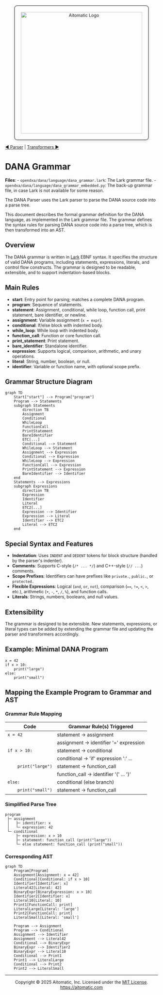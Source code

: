 <p align="center">
  <img src="https://cdn.prod.website-files.com/62a10970901ba826988ed5aa/62d942adcae82825089dabdb_aitomatic-logo-black.png" alt="Aitomatic Logo" width="400" style="border: 2px solid #666; border-radius: 10px; padding: 20px; box-shadow: 0 4px 8px rgba(0,0,0,0.1);"/>
</p>

[◀ Parser](./parser.md) | [Transformers ▶︎](./transformers.md)

# DANA Grammar

**Files**:
    - `opendxa/dana/language/dana_grammar.lark`: The Lark grammar file.
    - `opendxa/dana/language/dana_grammar_embedded.py`: The back-up grammar file, in case Lark is not available for some reason.

The DANA Parser uses the Lark parser to parse the DANA source code into a parse tree.

This document describes the formal grammar definition for the DANA language, as implemented in the Lark grammar file. The grammar defines the syntax rules for parsing DANA source code into a parse tree, which is then transformed into an AST.

## Overview

The DANA grammar is written in [Lark](https://github.com/lark-parser/lark) EBNF syntax. It specifies the structure of valid DANA programs, including statements, expressions, literals, and control flow constructs. The grammar is designed to be readable, extensible, and to support indentation-based blocks.

## Main Rules

- **start**: Entry point for parsing; matches a complete DANA program.
- **program**: Sequence of statements.
- **statement**: Assignment, conditional, while loop, function call, print statement, bare identifier, or newline.
- **assignment**: Variable assignment (`x = expr`).
- **conditional**: If/else block with indented body.
- **while_loop**: While loop with indented body.
- **function_call**: Function or core function call.
- **print_statement**: Print statement.
- **bare_identifier**: Standalone identifier.
- **expression**: Supports logical, comparison, arithmetic, and unary operations.
- **literal**: String, number, boolean, or null.
- **identifier**: Variable or function name, with optional scope prefix.

## Grammar Structure Diagram

```mermaid
graph TD
    Start["start"] --> Program["program"]
    Program --> Statements
    subgraph Statements
        direction TB
        Assignment
        Conditional
        WhileLoop
        FunctionCall
        PrintStatement
        BareIdentifier
        ETC[...]
        Conditional --> Statement
        WhileLoop --> Statement
        Assignment --> Expression
        Conditional --> Expression
        WhileLoop --> Expression
        FunctionCall --> Expression
        PrintStatement --> Expression
        BareIdentifier --> Identifier
    end
    Statements --> Expressions
    subgraph Expressions
        direction TB
        Expression
        Identifier
        Literal
        ETC2[...]
        Expression --> Identifier
        Expression --> Literal
        Identifier --> ETC2
        Literal --> ETC2
    end
```

## Special Syntax and Features

- **Indentation**: Uses `INDENT` and `DEDENT` tokens for block structure (handled by the parser's indenter).
- **Comments**: Supports C-style (`/* ... */`) and C++-style (`// ...`) comments.
- **Scope Prefixes**: Identifiers can have prefixes like `private.`, `public.`, or `protected.`
- **Flexible Expressions**: Logical (`and`, `or`, `not`), comparison (`==`, `!=`, `<`, `>`, etc.), arithmetic (`+`, `-`, `*`, `/`, `%`), and function calls.
- **Literals**: Strings, numbers, booleans, and null values.

## Extensibility

The grammar is designed to be extensible. New statements, expressions, or literal types can be added by extending the grammar file and updating the parser and transformers accordingly.

## Example: Minimal DANA Program

```dana
x = 42
if x > 10:
    print("large")
else:
    print("small")
```

## Mapping the Example Program to Grammar and AST

### Grammar Rule Mapping

| Code                        | Grammar Rule(s) Triggered                |
|-----------------------------|------------------------------------------|
| `x = 42`                    | statement → assignment                   |
|                             | assignment → identifier '=' expression   |
| `if x > 10:`                | statement → conditional                  |
|                             | conditional → 'if' expression ':' ...    |
| `    print("large")`        | statement → function_call                |
|                             | function_call → identifier '(' ... ')'   |
| `else:`                     | conditional (else branch)                |
| `    print("small")`        | statement → function_call                |

### Simplified Parse Tree

```
program
 ├─ assignment
 │   ├─ identifier: x
 │   └─ expression: 42
 └─ conditional
     ├─ expression: x > 10
     ├─ statement: function_call (print("large"))
     └─ else statement: function_call (print("small"))
```

### Corresponding AST

```mermaid
graph TD
    Program[Program]
    Assignment[Assignment: x = 42]
    Conditional[Conditional: if x > 10]
    Identifier[Identifier: x]
    Literal42[Literal: 42]
    BinaryExpr[BinaryExpression: x > 10]
    Identifier2[Identifier: x]
    Literal10[Literal: 10]
    Print1[FunctionCall: print]
    LiteralLarge[Literal: 'large']
    Print2[FunctionCall: print]
    LiteralSmall[Literal: 'small']

    Program --> Assignment
    Program --> Conditional
    Assignment --> Identifier
    Assignment --> Literal42
    Conditional --> BinaryExpr
    BinaryExpr --> Identifier2
    BinaryExpr --> Literal10
    Conditional --> Print1
    Print1 --> LiteralLarge
    Conditional --> Print2
    Print2 --> LiteralSmall
```

---
<p align="center">
Copyright © 2025 Aitomatic, Inc. Licensed under the <a href="../LICENSE.md">MIT License</a>.<br/>
<a href="https://aitomatic.com">https://aitomatic.com</a>
</p> 
